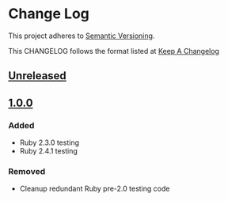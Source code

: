 # Change Log
This project adheres to [Semantic Versioning](http://semver.org/).

This CHANGELOG follows the format listed at [Keep A Changelog](http://keepachangelog.com/)

## [Unreleased]

## [1.0.0]
### Added
- Ruby 2.3.0 testing
- Ruby 2.4.1 testing

### Removed
- Cleanup redundant Ruby pre-2.0 testing code

[Unreleased]: https://github.com/sensu-plugins/sensu-plugins-chatwork/compare/1.0.0...HEAD
[1.0.0]: https://github.com/sensu-plugins/sensu-plugins-chatwork/compare/02e90eaff26ec7eff03891c9f0fe8a00db64210e...1.0.0

